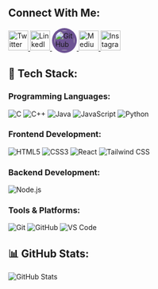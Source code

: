 ## Connect With Me: 

<a href="https://twitter.com/https://samiran95966149" target="_blank">
  <img src="https://cdn.jsdelivr.net/gh/devicons/devicon/icons/twitter/twitter-original.svg" alt="Twitter" width="40" height="40"/>
</a>
<a href="https://linkedin.com/in/samiran-das-33531123b" target="_blank">
  <img src="https://cdn.jsdelivr.net/gh/devicons/devicon/icons/linkedin/linkedin-original.svg" alt="LinkedIn" width="40" height="40"/>
</a>
<a href="https://github.com/hackerX-Sam" target="_blank">
  <img src="https://img.icons8.com/ios-filled/50/ffffff/github.png" alt="GitHub" width="40" height="40" style="background-color: #6e5494; border-radius: 50%; padding: 5px;"/>
</a>

<a href="https://medium.com/@YOUR_MEDIUM" target="_blank">
  <img src="https://cdn-icons-png.flaticon.com/512/5968/5968885.png" alt="Medium" width="40" height="40"/>
</a>
<a href="https://instagram.com/_sami_ran_47" target="_blank">
  <img src="https://cdn-icons-png.flaticon.com/512/2111/2111463.png" alt="Instagram" width="40" height="40"/>
</a>




## 🚀 Tech Stack:

### Programming Languages:
![C](https://img.shields.io/badge/C-00599C?style=flat-square&logo=c&logoColor=white)
![C++](https://img.shields.io/badge/C++-00599C?style=flat-square&logo=c%2B%2B&logoColor=white)
![Java](https://img.shields.io/badge/Java-007396?style=flat-square&logo=java&logoColor=white)
![JavaScript](https://img.shields.io/badge/JavaScript-F7DF1E?style=flat-square&logo=javascript&logoColor=black)
![Python](https://img.shields.io/badge/Python-3776AB?style=flat-square&logo=python&logoColor=white)

### Frontend Development:
![HTML5](https://img.shields.io/badge/HTML5-E34F26?style=flat-square&logo=html5&logoColor=white)
![CSS3](https://img.shields.io/badge/CSS3-1572B6?style=flat-square&logo=css3&logoColor=white)
![React](https://img.shields.io/badge/React-20232A?style=flat-square&logo=react&logoColor=61DAFB)
![Tailwind CSS](https://img.shields.io/badge/TailwindCSS-38B2AC?style=flat-square&logo=tailwind-css&logoColor=white)

### Backend Development:
![Node.js](https://img.shields.io/badge/Node.js-43853D?style=flat-square&logo=node.js&logoColor=white)

### Tools & Platforms:
![Git](https://img.shields.io/badge/Git-F05032?style=flat-square&logo=git&logoColor=white)
![GitHub](https://img.shields.io/badge/GitHub-181717?style=flat-square&logo=github&logoColor=white)
![VS Code](https://img.shields.io/badge/VS%20Code-007ACC?style=flat-square&logo=visual-studio-code&logoColor=white)

## 📊 GitHub Stats:
![GitHub Stats](https://github-readme-stats.vercel.app/api?username=hackerX-Sam&show_icons=true&theme=dark)

